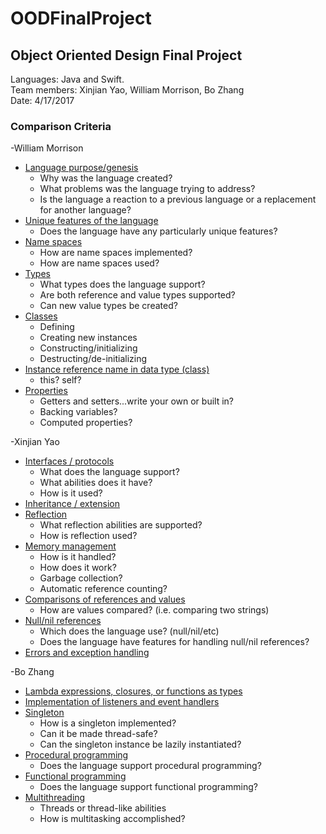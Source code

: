 # OODFinalProject
## Object Oriented Design Final Project

Languages: Java and Swift. <br>
Team members: Xinjian Yao, William Morrison, Bo Zhang <br>
Date: 4/17/2017

### Comparison Criteria

-William Morrison
* [Language purpose/genesis](src/purpose.md)
  * Why was the language created?
  * What problems was the language trying to address?
  * Is the language a reaction to a previous language or a replacement for another language?
* [Unique features of the language](src/unique.md)
  * Does the language have any particularly unique features?
* [Name spaces](src/namespaces.md)
  * How are name spaces implemented?
  * How are name spaces used?
* [Types](src/typesClassesProperties.md)
    * What types does the language support?
    * Are both reference and value types supported?
    * Can new value types be created?
* [Classes](src/typesClassesProperties.md)
  * Defining
  * Creating new instances
  * Constructing/initializing
  * Destructing/de-initializing
* [Instance reference name in data type (class)](src/typesClassesProperties.md)
  * this?  self?
* [Properties](src/typesClassesProperties.md)
  * Getters and setters...write your own or built in?
  * Backing variables?
  * Computed properties?
  
-Xinjian Yao
* [Interfaces / protocols](src/InterfaceComparison/InterfaceComparison.md)
  * What does the language support?
  * What abilities does it have?
  * How is it used?
* [Inheritance / extension](src/Inheritance/InheritanceOrextension.md)
* [Reflection](src/Reflection/Reflection.md)
  * What reflection abilities are supported?
  * How is reflection used?
* [Memory management](src/MemoryManagement/Memory%20management.md)
  * How is it handled?
  * How does it work?
  * Garbage collection?
  * Automatic reference counting?
* [Comparisons of references and values](src/ReferenceAndValueComparison/Comparisons%20of%20references%20and%20values.md)
  * How are values compared? (i.e. comparing two strings)
* [Null/nil references](src/Nullnil/Null%20nill%20reference.md)
  * Which does the language use? (null/nil/etc)
  * Does the language have features for handling null/nil references?
* [Errors and exception handling](src/ErrorsExceptionHandling/Errors%20and%20exception%20handling.md)

-Bo Zhang
* [Lambda expressions, closures, or functions as types](src/q15.md)
* [Implementation of listeners and event handlers](src/q16.md)
* [Singleton](src/q17.md)
  * How is a singleton implemented?
  * Can it be made thread-safe?
  * Can the singleton instance be lazily instantiated?
* [Procedural programming](src/q18.md)
  * Does the language support procedural programming?
* [Functional programming](src/q19.md)
  * Does the language support functional programming?
* [Multithreading](src/q15.md)
  * Threads or thread-like abilities
  * How is multitasking accomplished?
